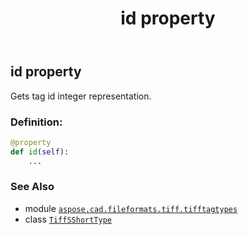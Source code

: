 ﻿---
title: id property
second_title: Aspose.CAD for Python via .NET API References
description: 
type: docs
weight: 120
url: /aspose.cad.fileformats.tiff.tifftagtypes/tiffsshorttype/id/
is_root: false
---

## id property


Gets tag id integer representation.
### Definition:
```python
@property
def id(self):
    ...
```

### See Also
* module [`aspose.cad.fileformats.tiff.tifftagtypes`](../../)
* class [`TiffSShortType`](/cad/python-net/aspose.cad.fileformats.tiff.tifftagtypes/tiffsshorttype)
